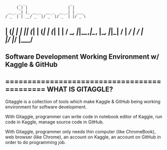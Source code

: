           _ _                    _      
         (_) |                  | |     
     __ _ _| |_ __ _  __ _  __ _| | ___ 
    / _` | | __/ _` |/ _` |/ _` | |/ _ \
   | (_| | | || (_| | (_| | (_| | |  __/
    \__, |_|\__\__,_|\__, |\__, |_|\___|
     __/ |            __/ | __/ |       
    |___/            |___/ |___/        
--------------------------------------------
Software Development Working Environment w/ Kaggle & GitHub
--------------------------------------------


============================================
           WHAT IS GITAGGLE?
  ---------------------------------------

Gitaggle is a collection of tools which make Kaggle & GitHub
being working environment for software development.

With Gitaggle, programmer can write code in notebook editor
of Kaggle, run code in Kaggle, manage source code in GitHub.

With Gitaggle, programmer only needs thin computer 
(like ChromeBook), web browser (like Chrome), an account 
on Kaggle, an account on GitHub in order to do programming job.




